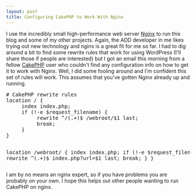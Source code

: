 ```yaml
--- 
layout: post
title: Configuring CakePHP to Work With Nginx
---
```

<p>I use the incredibly small high-performance web server <a href="http://wiki.codemongers.com/Main">Nginx</a> to run this blog and some of my other projects.  Again, the ADD developer in me likes trying out new technology and nginx is a great fit for me so far.  I had to dig around a bit to find some rewrite rules that work for using WordPress (I'll share those if people are interested) but I got an email this morning from a fellow <a href="http://www.cakephp.org">CakePHP</a> user who couldn't find any configuration info on how to get it to work with Nginx.  Well, I did some fooling around and I'm confident this set of rules will work.  This assumes that you've gotten Nginx already up and running.
<pre>
# CakePHP rewrite rules
location / {
     index index.php;
     if (!-e $request_filename) {
          rewrite ^/(.+)$ /webroot/$1 last;
          break;
     }
}

location /webroot/ {
     index index.php;
     if (!-e $request_filename) {
          rewrite ^(.+)$ index.php?url=$1 last;
          break;
     }
}
</pre>
I am by no means an nginx expert, so if you have problems you are probably on your own.  I hope this helps out other people wanting to run CakePHP on nginx.
</p>
